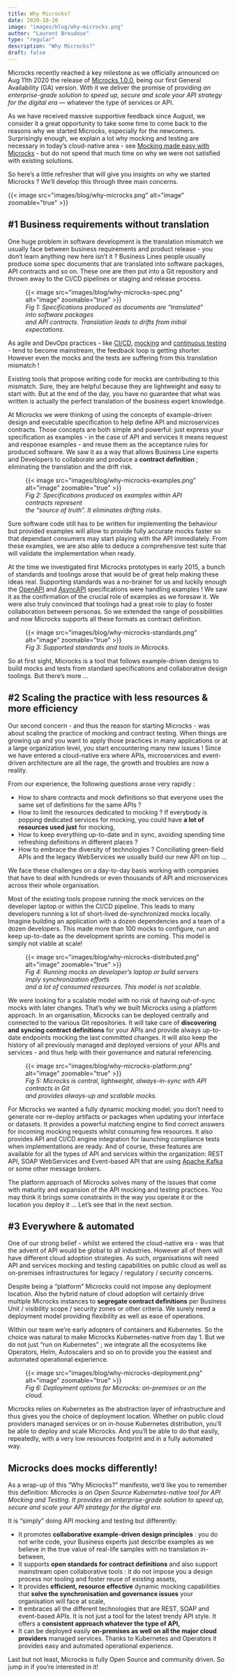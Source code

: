 ```yaml
---
title: Why Microcks?
date: 2020-10-20
image: "images/blog/why-microcks.png"
author: "Laurent Broudoux"
type: "regular"
description: "Why Microcks?"
draft: false
---
```


Microcks recently reached a key milestone as we officially announced on Aug 11th 2020 the release of [Microcks 1.0.0](https://microcks.io/blog/microcks-1.0.0-release/), being our first General Availability (GA) version. With it we deliver the promise of providing *an enterprise-grade solution to speed up, secure and scale your API strategy for the digital era* — whatever the type of services or API.

As we have received massive supportive feedback since August, we consider it a great opportunity to take some time to come back to the reasons why we started Microcks, especially for the newcomers. Surprisingly enough, we explain a lot why mocking and testing are necessary in today’s cloud-native area - see [Mocking made easy with Microcks](https://www.openshift.com/blog/mocking-microservices-made-easy-microcks) - but do not spend that much time on why we were not satisfied with existing solutions.

So here’s a little refresher that will give you insights on why we started Microcks ? We’ll develop this through three main concerns.

{{< image src="images/blog/why-microcks.png" alt="image" zoomable="true" >}}

## #1 Business requirements without translation

One huge problem in software development is the translation mismatch we usually face between business requirements and product release - you don’t learn anything new here isn’t it ? Business Lines people usually produce some spec documents that are translated into software packages, API contracts and so on. These one are then put into a Git repository and thrown away to the CI/CD pipelines or staging and release process.

<figure class="tc">
  {{< image src="images/blog/why-microcks-spec.png" alt="image" zoomable="true" >}}
  <figcaption><i class="f5">Fig 1: Specifications produced as documents are “translated” into software packages <br/> and API contracts. Translation leads to drifts from initial expectations.</i></figcaption>
</figure>

As agile and DevOps practices - like [CI/CD](https://en.wikipedia.org/wiki/CI/CD), [mocking](https://en.wikipedia.org/wiki/Mock_object) and [continuous testing](https://en.wikipedia.org/wiki/Continuous_testing) - tend to become mainstream, the feedback loop is getting shorter. However even the mocks and the tests are suffering from this translation mismatch !

Existing tools that propose writing code for mocks are contributing to this mismatch. Sure, they are helpful because they are lightweight and easy to start with. But at the end of the day, you have no guarantee that what was written is actually the perfect translation of the business expert knowledge.

At Microcks we were thinking of using the concepts of example-driven design and executable specification to help define API and microservices contracts. Those concepts are both simple and powerful: just express your specification as examples - in the case of API and services it means request and response examples - and reuse them as the acceptance rules for produced software. We saw it as a way that allows Business Line experts and Developers to collaborate and produce a **contract definition** ; eliminating the translation and the drift risk.

<figure class="tc">
  {{< image src="images/blog/why-microcks-examples.png" alt="image" zoomable="true" >}}
  <figcaption><i class="f5">Fig 2: Specifications produced as examples within API contracts represent <br/> the “source of truth”. It eliminates drifting risks.</i></figcaption>
</figure>

Sure software code still has to be written for implementing the behaviour but provided examples will allow to provide fully accurate mocks faster so that dependant consumers may start playing with the API immediately. From these examples, we are also able to deduce a comprehensive test suite that will validate the implementation when ready. 

At the time we investigated first Microcks prototypes in early 2015, a bunch of standards and toolings arose that would be of great help making these ideas real. Supporting standards was a no-brainer for us and luckily enough the [OpenAPI](https://www.openapis.org/) and [AsyncAPI](https://www.asyncapi.com/) specifications were handling examples ! We saw it as the confirmation of the crucial role of examples as we foresaw it. We were also truly convinced that toolings had a great role to play to foster collaboration between personas. So we extended the range of possibilities and now Microcks supports all these formats as contract definition.

<figure class="tc">
  {{< image src="images/blog/why-microcks-standards.png" alt="image" zoomable="true" >}}
  <figcaption><i class="f5">Fig 3: Supported standards and tools in Microcks.</i></figcaption>
</figure>

So at first sight, Microcks is a tool that follows example-driven designs to build mocks and tests from standard specifications and collaborative design toolings. But there’s more ...

## #2 Scaling the practice with less resources & more efficiency

Our second concern - and thus the reason for starting Microcks - was about scaling the practice of mocking and contract testing. When things are growing up and you want to apply those practices in many applications or at a large organization level, you start encountering many new issues ! Since we have entered a cloud-native era where APIs, microservices and event-driven architecture are all the rage, the growth and troubles are now a reality.

From our experience, the following questions arose very rapidly :

* How to share contracts and mock definitions so that everyone uses the same set of definitions for the same APIs ?
* How to limit the resources dedicated to mocking ? If everybody is popping dedicated services for mocking, you could have **a lot of resources used just** for mocking,
* How to keep everything up-to-date and in sync, avoiding spending time refreshing definitions in different places ?
* How to embrace the diversity of technologies ? Conciliating green-field APIs and the legacy WebServices we usually build our new API on top ...

We face these challenges on a day-to-day basis working with companies that have to deal with hundreds or even thousands of API and microservices across their whole organisation. 

Most of the existing tools propose running the mock services on the developer laptop or within the CI/CD pipeline. This leads to many developers running a lot of short-lived de-synchronized mocks locally. Imagine building an application with a dozen dependencies and a team of a dozen developers. This made more than 100 mocks to configure, run and keep up-to-date as the development sprints are coming. This model is simply not viable at scale!

<figure class="tc">
  {{< image src="images/blog/why-microcks-distributed.png" alt="image" zoomable="true" >}}
  <figcaption><i class="f5">Fig 4: Running mocks on developer’s laptop or build servers imply synchronization efforts <br/> and a lot of consumed resources. This model is not scalable.
</i></figcaption>
</figure>

We were looking for a scalable model with no risk of having out-of-sync mocks with later changes. That’s why we built Microcks using a platform approach. In an organisation, Microcks can be deployed centrally and connected to the various Git repositories. It will take care of **discovering and syncing contract definitions** for your APIs and provide always up-to-date endpoints mocking the last committed changes. It will also keep the history of all previously managed and deployed versions of your APIs and services - and thus help with their governance and natural referencing.

<figure class="tc">
  {{< image src="images/blog/why-microcks-platform.png" alt="image" zoomable="true" >}}
  <figcaption><i class="f5">Fig 5: Microcks is central, lightweight, always-in-sync with API contracts in Git <br/> and provides always-up and scalable mocks.
</i></figcaption>
</figure>

For Microcks we wanted a fully dynamic mocking model: you don’t need to generate nor re-deploy artifacts or packages when updating your interface or datasets. It provides a powerful matching engine to find correct answers for incoming mocking requests whilst consuming few resources. It also provides API and CI/CD engine integration for launching compliance tests when implementations are ready. And of course, these features are available for all the types of API and services within the organization: REST API, SOAP WebServices and Event-based API that are using [Apache Kafka](https://kafka.apache.org/) or some other message brokers.

The platform approach of Microcks solves many of the issues that come with maturity and expansion of the API mocking and testing practices. You may think it brings some constraints in the way you operate it or the location you deploy it ... Let’s see that in the next section.

## #3 Everywhere & automated

One of our strong belief - whilst we entered the cloud-native era - was that the advent of API would be global to all industries. However all of them will have different cloud adoption strategies. As such, organisations will need API and services mocking and testing capabilities on public cloud as well as on-premises infrastructures for legacy / regulatory / security concerns.

Despite being a “platform” Microcks could not impose any deployment location. Also the hybrid nature of cloud adoption will certainly drive multiple Microcks instances to **segregate contract definitions** per Business Unit / visibility scope / security zones or other criteria. We surely need a deployment model providing flexibility as well as ease of operations. 

Within our team we’re early adopters of containers and Kubernetes. So the choice was natural to make Microcks Kubernetes-native from day 1. But we do not just “run on Kubernetes” ; we integrate all the ecosystems like Operators, Helm, Autoscalers and so on to provide you the easiest and automated operational experience.

<figure class="tc">
  {{< image src="images/blog/why-microcks-deployment.png" alt="image" zoomable="true" >}}
  <figcaption><i class="f5">Fig 6: Deployment options for Microcks: on-premises or on the cloud.</i></figcaption>
</figure>

Microcks relies on Kubernetes as the abstraction layer of infrastructure and thus gives you the choice of deployment location. Whether on public cloud providers managed services or on in-house Kubernetes distribution, you’ll be able to deploy and scale Microcks. And you’ll be able to do that easily, repeatedly, with a very low resources footprint and in a fully automated way. 

## Microcks does mocks differently! 

As a wrap-up of this “Why Microcks?” manifesto, we’d like you to remember this definition: *Microcks is an Open Source Kubernetes-native tool for API Mocking and Testing. It provides an enterprise-grade solution to speed up, secure and scale your API strategy for the digital era.*

It is “simply” doing API mocking and testing but differently: 

* It promotes **collaborative example-driven design principles** : you do not write code, your Business experts just describe examples as we believe in the true value of real-life samples with no translation in-between,
* It supports **open standards for contract definitions** and also support mainstream open collaborative tools : it do not impose you a design process nor tooling and foster reuse of existing assets,
* It provides **efficient, resource effective** dynamic mocking capabilities that **solve the synchronisation and governance issues** your organisation will face at scale,
* It embraces all the different technologies that are REST, SOAP and event-based APIs. It is not just a tool for the latest trendy API style. It offers a **consistent approach whatever the type of API,**
* It can be deployed easily **on-premises as well on all the major cloud providers** managed services. Thanks to Kubernetes and Operators it provides easy and automated operational experience.

Last but not least, Microcks is fully Open Source and community driven. So jump in if you’re interested in it!

